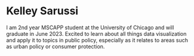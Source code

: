 # Kelley Sarussi


I am 2nd year MSCAPP student at the University of Chicago and will graduate in June 2023. Excited to learn about all things data visualization and apply it to topics in public policy, especially as it relates to areas such as urban policy or consumer protection.
